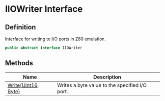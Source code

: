 # IIOWriter Interface
## Definition

Interface for writing to I/O ports in Z80 emulation.

```c#
public abstract interface IIOWriter
```

## Methods

| Name | Description |
| ---- | ----------- |
| [Write(UInt16, Byte)](MrKWatkins.EmulatorTestSuites.Z80.IIOWriter.Write.md) | Writes a byte value to the specified I/O port. |

